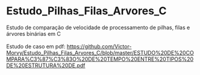 # Estudo_Pilhas_Filas_Arvores_C
Estudo de comparação de velocidade de processamento de pilhas, filas e árvores binárias em C
<br><br>
Estudo de caso em pdf: https://github.com/Victor-Morvy/Estudo_Pilhas_Filas_Arvores_C/blob/master/ESTUDO%20DE%20COMPARA%C3%87%C3%83O%20DE%20TEMPO%20ENTRE%20TIPOS%20DE%20ESTRUTURA%20DE.pdf
